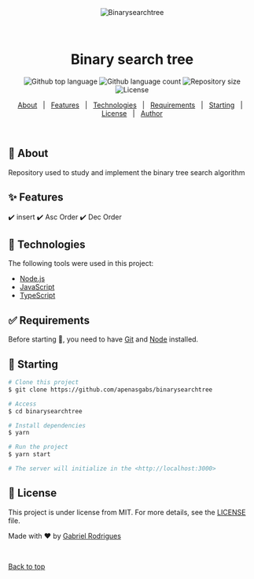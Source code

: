 <div align="center" id="top"> 
  <img src="./.github/app.gif" alt="Binarysearchtree" />

  &#xa0;

  <!-- <a href="https://binarysearchtree.netlify.app">Demo</a> -->
</div>

<h1 align="center">Binary search tree</h1>

<p align="center">
  <img alt="Github top language" src="https://img.shields.io/github/languages/top/apenasgabs/binarysearchtree?color=56BEB8">

  <img alt="Github language count" src="https://img.shields.io/github/languages/count/apenasgabs/binarysearchtree?color=56BEB8">

  <img alt="Repository size" src="https://img.shields.io/github/repo-size/apenasgabs/binarysearchtree?color=56BEB8">

  <img alt="License" src="https://img.shields.io/github/license/apenasgabs/binarysearchtree?color=56BEB8">

  <!-- <img alt="Github issues" src="https://img.shields.io/github/issues/apenasgabs/binarysearchtree?color=56BEB8" /> -->

  <!-- <img alt="Github forks" src="https://img.shields.io/github/forks/apenasgabs/binarysearchtree?color=56BEB8" /> -->

  <!-- <img alt="Github stars" src="https://img.shields.io/github/stars/apenasgabs/binarysearchtree?color=56BEB8" /> -->
</p>

<!-- Status -->

<!-- <h4 align="center"> 
	🚧  Binarysearchtree 🚀 Under construction...  🚧
</h4> 

<hr> -->

<p align="center">
  <a href="#dart-about">About</a> &#xa0; | &#xa0; 
  <a href="#sparkles-features">Features</a> &#xa0; | &#xa0;
  <a href="#rocket-technologies">Technologies</a> &#xa0; | &#xa0;
  <a href="#white_check_mark-requirements">Requirements</a> &#xa0; | &#xa0;
  <a href="#checkered_flag-starting">Starting</a> &#xa0; | &#xa0;
  <a href="#memo-license">License</a> &#xa0; | &#xa0;
  <a href="https://github.com/apenasgabs" target="_blank">Author</a>
</p>

<br>

## :dart: About ##

Repository used to study and implement the binary tree search algorithm 

## :sparkles: Features ##

:heavy_check_mark: insert
:heavy_check_mark: Asc Order
:heavy_check_mark: Dec Order

## :rocket: Technologies ##

The following tools were used in this project:

- [Node.js](https://nodejs.org/en/)
- [JavaScript](https://developer.mozilla.org/pt-BR/docs/Web/JavaScript)
- [TypeScript](https://www.typescriptlang.org/)

## :white_check_mark: Requirements ##

Before starting :checkered_flag:, you need to have [Git](https://git-scm.com) and [Node](https://nodejs.org/en/) installed.

## :checkered_flag: Starting ##

```bash
# Clone this project
$ git clone https://github.com/apenasgabs/binarysearchtree

# Access
$ cd binarysearchtree

# Install dependencies
$ yarn

# Run the project
$ yarn start

# The server will initialize in the <http://localhost:3000>
```

## :memo: License ##

This project is under license from MIT. For more details, see the [LICENSE](LICENSE.md) file.


Made with :heart: by <a href="https://github.com/apenasgabs" target="_blank">Gabriel Rodrigues</a>

&#xa0;

<a href="#top">Back to top</a>
